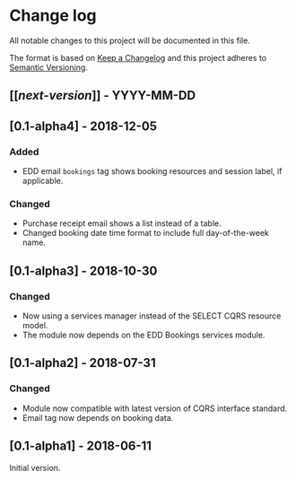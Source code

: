# Change log
All notable changes to this project will be documented in this file.

The format is based on [Keep a Changelog](http://keepachangelog.com/)
and this project adheres to [Semantic Versioning](http://semver.org/).

## [[*next-version*]] - YYYY-MM-DD

## [0.1-alpha4] - 2018-12-05
### Added
- EDD email `bookings` tag shows booking resources and session label, if applicable.

### Changed
- Purchase receipt email shows a list instead of a table.
- Changed booking date time format to include full day-of-the-week name.

## [0.1-alpha3] - 2018-10-30
### Changed
- Now using a services manager instead of the SELECT CQRS resource model.
- The module now depends on the EDD Bookings services module.

## [0.1-alpha2] - 2018-07-31
### Changed
- Module now compatible with latest version of CQRS interface standard.
- Email tag now depends on booking data.

## [0.1-alpha1] - 2018-06-11
Initial version.
